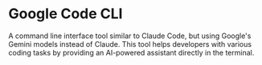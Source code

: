 # Google Code CLI

A command line interface tool similar to Claude Code, but using Google's Gemini models instead of Claude. This tool helps developers with various coding tasks by providing an AI-powered assistant directly in the terminal.